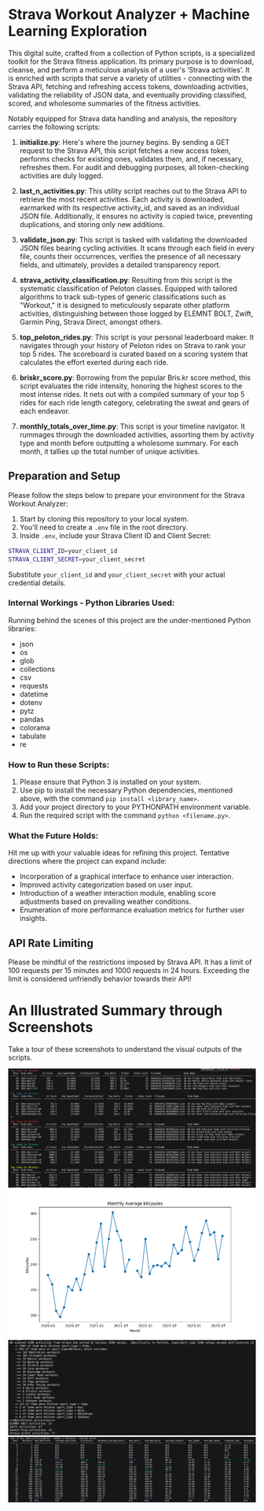 # Strava Workout Analyzer + Machine Learning Exploration

This digital suite, crafted from a collection of Python scripts, is a specialized toolkit for the Strava fitness application. Its primary purpose is to download, cleanse, and perform a meticulous analysis of a user's ‘Strava activities’. It is enriched with scripts that serve a variety of utilities - connecting with the Strava API, fetching and refreshing access tokens, downloading activities, validating the reliability of JSON data, and eventually providing classified, scored, and wholesome summaries of the fitness activities.

Notably equipped for Strava data handling and analysis, the repository carries the following scripts:

1. **initialize.py**: 
Here's where the journey begins. By sending a GET request to the Strava API, this script fetches a new access token, performs checks for existing ones, validates them, and, if necessary, refreshes them. For audit and debugging purposes, all token-checking activities are duly logged.

2. **last_n_activities.py**: 
This utility script reaches out to the Strava API to retrieve the most recent activities. Each activity is downloaded, earmarked with its respective activity_id, and saved as an individual JSON file. Additionally, it ensures no activity is copied twice, preventing duplications, and storing only new additions.

3. **validate_json.py**: 
This script is tasked with validating the downloaded JSON files bearing cycling activities. It scans through each field in every file, counts their occurrences, verifies the presence of all necessary fields, and ultimately, provides a detailed transparency report.

4. **strava_activity_classification.py**: 
Resulting from this script is the systematic classification of Peloton classes. Equipped with tailored algorithms to track sub-types of generic classifications such as "Workout," it is designed to meticulously separate other platform activities, distinguishing between those logged by ELEMNT BOLT, Zwift, Garmin Ping, Strava Direct, amongst others.

5. **top_peloton_rides.py**: 
This script is your personal leaderboard maker. It navigates through your history of Peloton rides on Strava to rank your top 5 rides. The scoreboard is curated based on a scoring system that calculates the effort exerted during each ride.

6. **briskr_score.py**: 
Borrowing from the popular Bris.kr score method, this script evaluates the ride intensity, honoring the highest scores to the most intense rides. It nets out with a compiled summary of your top 5 rides for each ride length category, celebrating the sweat and gears of each endeavor.

7. **monthly_totals_over_time.py**: 
This script is your timeline navigator. It rummages through the downloaded activities, assorting them by activity type and month before outputting a wholesome summary. For each month, it tallies up the total number of unique activities.

## Preparation and Setup
Please follow the steps below to prepare your environment for the Strava Workout Analyzer:

1. Start by cloning this repository to your local system.
2. You'll need to create a `.env` file in the root directory.
3. Inside `.env`, include your Strava Client ID and Client Secret:

```sh
STRAVA_CLIENT_ID=your_client_id
STRAVA_CLIENT_SECRET=your_client_secret
```
Substitute `your_client_id` and `your_client_secret` with your actual credential details.

### Internal Workings - Python Libraries Used:
Running behind the scenes of this project are the under-mentioned Python libraries:
- json
- os
- glob
- collections
- csv
- requests
- datetime
- dotenv
- pytz
- pandas
- colorama
- tabulate
- re

### How to Run these Scripts:
1. Please ensure that Python 3 is installed on your system.
2. Use pip to install the necessary Python dependencies, mentioned above, with the command `pip install <library_name>`.
3. Add your project directory to your PYTHONPATH environment variable.
4. Run the required script with the command `python <filename.py>`.

### What the Future Holds:
Hit me up with your valuable ideas for refining this project. Tentative directions where the project can expand include:
- Incorporation of a graphical interface to enhance user interaction.
- Improved activity categorization based on user input.
- Introduction of a weather interaction module, enabling score adjustments based on prevailing weather conditions.
- Enumeration of more performance evaluation metrics for further user insights.

## API Rate Limiting
Please be mindful of the restrictions imposed by Strava API. It has a limit of 100 requests per 15 minutes and 1000 requests in 24 hours. Exceeding the limit is considered unfriendly behavior towards their API!

# An Illustrated Summary through Screenshots

Take a tour of these screenshots to understand the visual outputs of the scripts.

![Top Rides](./images/top_rides.png)
![Average KJ](./images/avg_kj.png)
![Classification of Strava rides](./images/strava_activity_classification.png)
![When you workout](./images/when_you_workout.png)